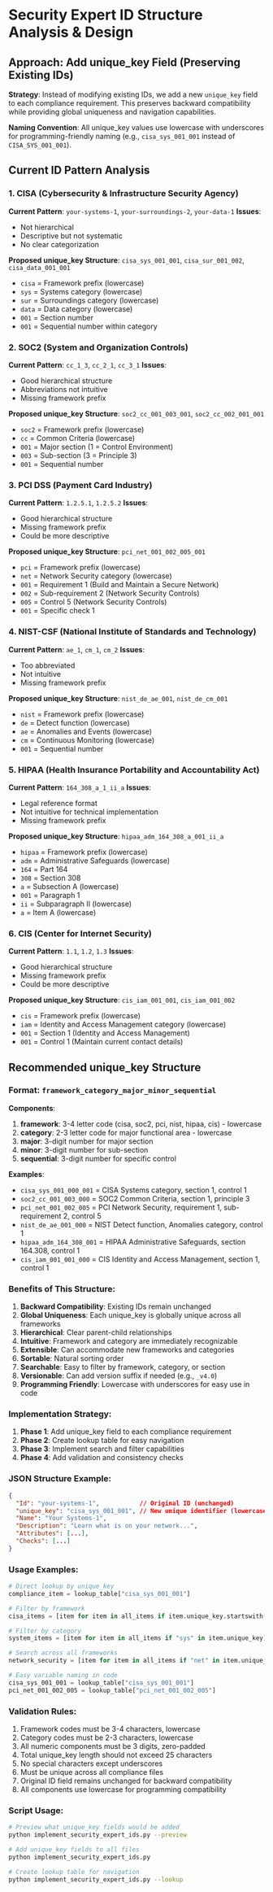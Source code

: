 # Security Expert ID Structure Analysis & Design

## Approach: Add unique_key Field (Preserving Existing IDs)

**Strategy**: Instead of modifying existing IDs, we add a new `unique_key` field to each compliance requirement. This preserves backward compatibility while providing global uniqueness and navigation capabilities.

**Naming Convention**: All unique_key values use lowercase with underscores for programming-friendly naming (e.g., `cisa_sys_001_001` instead of `CISA_SYS_001_001`).

## Current ID Pattern Analysis

### 1. CISA (Cybersecurity & Infrastructure Security Agency)
**Current Pattern**: `your-systems-1`, `your-surroundings-2`, `your-data-1`
**Issues**: 
- Not hierarchical
- Descriptive but not systematic
- No clear categorization

**Proposed unique_key Structure**: `cisa_sys_001_001`, `cisa_sur_001_002`, `cisa_data_001_001`
- `cisa` = Framework prefix (lowercase)
- `sys` = Systems category (lowercase)
- `sur` = Surroundings category (lowercase)
- `data` = Data category (lowercase)
- `001` = Section number
- `001` = Sequential number within category

### 2. SOC2 (System and Organization Controls)
**Current Pattern**: `cc_1_3`, `cc_2_1`, `cc_3_1`
**Issues**:
- Good hierarchical structure
- Abbreviations not intuitive
- Missing framework prefix

**Proposed unique_key Structure**: `soc2_cc_001_003_001`, `soc2_cc_002_001_001`
- `soc2` = Framework prefix (lowercase)
- `cc` = Common Criteria (lowercase)
- `001` = Major section (1 = Control Environment)
- `003` = Sub-section (3 = Principle 3)
- `001` = Sequential number

### 3. PCI DSS (Payment Card Industry)
**Current Pattern**: `1.2.5.1`, `1.2.5.2`
**Issues**:
- Good hierarchical structure
- Missing framework prefix
- Could be more descriptive

**Proposed unique_key Structure**: `pci_net_001_002_005_001`
- `pci` = Framework prefix (lowercase)
- `net` = Network Security category (lowercase)
- `001` = Requirement 1 (Build and Maintain a Secure Network)
- `002` = Sub-requirement 2 (Network Security Controls)
- `005` = Control 5 (Network Security Controls)
- `001` = Specific check 1

### 4. NIST-CSF (National Institute of Standards and Technology)
**Current Pattern**: `ae_1`, `cm_1`, `cm_2`
**Issues**:
- Too abbreviated
- Not intuitive
- Missing framework prefix

**Proposed unique_key Structure**: `nist_de_ae_001`, `nist_de_cm_001`
- `nist` = Framework prefix (lowercase)
- `de` = Detect function (lowercase)
- `ae` = Anomalies and Events (lowercase)
- `cm` = Continuous Monitoring (lowercase)
- `001` = Sequential number

### 5. HIPAA (Health Insurance Portability and Accountability Act)
**Current Pattern**: `164_308_a_1_ii_a`
**Issues**:
- Legal reference format
- Not intuitive for technical implementation
- Missing framework prefix

**Proposed unique_key Structure**: `hipaa_adm_164_308_a_001_ii_a`
- `hipaa` = Framework prefix (lowercase)
- `adm` = Administrative Safeguards (lowercase)
- `164` = Part 164
- `308` = Section 308
- `a` = Subsection A (lowercase)
- `001` = Paragraph 1
- `ii` = Subparagraph II (lowercase)
- `a` = Item A (lowercase)

### 6. CIS (Center for Internet Security)
**Current Pattern**: `1.1`, `1.2`, `1.3`
**Issues**:
- Good hierarchical structure
- Missing framework prefix
- Could be more descriptive

**Proposed unique_key Structure**: `cis_iam_001_001`, `cis_iam_001_002`
- `cis` = Framework prefix (lowercase)
- `iam` = Identity and Access Management category (lowercase)
- `001` = Section 1 (Identity and Access Management)
- `001` = Control 1 (Maintain current contact details)

## Recommended unique_key Structure

### Format: `framework_category_major_minor_sequential`

**Components**:
1. **framework**: 3-4 letter code (cisa, soc2, pci, nist, hipaa, cis) - lowercase
2. **category**: 2-3 letter code for major functional area - lowercase
3. **major**: 3-digit number for major section
4. **minor**: 3-digit number for sub-section
5. **sequential**: 3-digit number for specific control

**Examples**:
- `cisa_sys_001_000_001` = CISA Systems category, section 1, control 1
- `soc2_cc_001_003_000` = SOC2 Common Criteria, section 1, principle 3
- `pci_net_001_002_005` = PCI Network Security, requirement 1, sub-requirement 2, control 5
- `nist_de_ae_001_000` = NIST Detect function, Anomalies category, control 1
- `hipaa_adm_164_308_001` = HIPAA Administrative Safeguards, section 164.308, control 1
- `cis_iam_001_001_000` = CIS Identity and Access Management, section 1, control 1

### Benefits of This Structure:

1. **Backward Compatibility**: Existing IDs remain unchanged
2. **Global Uniqueness**: Each unique_key is globally unique across all frameworks
3. **Hierarchical**: Clear parent-child relationships
4. **Intuitive**: Framework and category are immediately recognizable
5. **Extensible**: Can accommodate new frameworks and categories
6. **Sortable**: Natural sorting order
7. **Searchable**: Easy to filter by framework, category, or section
8. **Versionable**: Can add version suffix if needed (e.g., `_v4.0`)
9. **Programming Friendly**: Lowercase with underscores for easy use in code

### Implementation Strategy:

1. **Phase 1**: Add unique_key field to each compliance requirement
2. **Phase 2**: Create lookup table for easy navigation
3. **Phase 3**: Implement search and filter capabilities
4. **Phase 4**: Add validation and consistency checks

### JSON Structure Example:

```json
{
  "Id": "your-systems-1",           // Original ID (unchanged)
  "unique_key": "cisa_sys_001_001", // New unique identifier (lowercase)
  "Name": "Your Systems-1",
  "Description": "Learn what is on your network...",
  "Attributes": [...],
  "Checks": [...]
}
```

### Usage Examples:

```python
# Direct lookup by unique_key
compliance_item = lookup_table["cisa_sys_001_001"]

# Filter by framework
cisa_items = [item for item in all_items if item.unique_key.startswith("cisa_")]

# Filter by category
system_items = [item for item in all_items if "sys" in item.unique_key]

# Search across all frameworks
network_security = [item for item in all_items if "net" in item.unique_key]

# Easy variable naming in code
cisa_sys_001_001 = lookup_table["cisa_sys_001_001"]
pci_net_001_002_005 = lookup_table["pci_net_001_002_005"]
```

### Validation Rules:

1. Framework codes must be 3-4 characters, lowercase
2. Category codes must be 2-3 characters, lowercase
3. All numeric components must be 3 digits, zero-padded
4. Total unique_key length should not exceed 25 characters
5. No special characters except underscores
6. Must be unique across all compliance files
7. Original ID field remains unchanged for backward compatibility
8. All components use lowercase for programming compatibility

### Script Usage:

```bash
# Preview what unique_key fields would be added
python implement_security_expert_ids.py --preview

# Add unique_key fields to all files
python implement_security_expert_ids.py

# Create lookup table for navigation
python implement_security_expert_ids.py --lookup
``` 